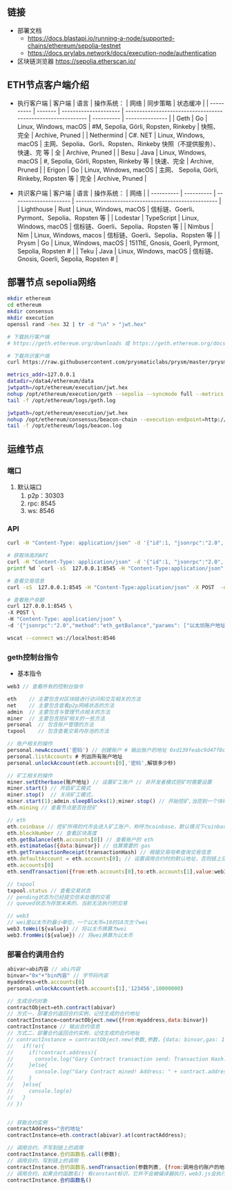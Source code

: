## 链接
- 部署文档 
  - https://docs.blastapi.io/running-a-node/supported-chains/ethereum/sepolia-testnet
  - https://docs.prylabs.network/docs/execution-node/authentication
- 区块链浏览器 https://sepolia.etherscan.io/

## ETH节点客户端介绍
- 执行客户端
  | 客户端     | 语言    | 操作系统：            | 网络                                                         | 同步策略   | 状态缓冲        |
  | ---------- | ------- | --------------------- | ------------------------------------------------------------ | ---------- | --------------- |
  | Geth       | Go      | Linux, Windows, macOS | #M, Sepolia, Görli, Ropsten, Rinkeby                         | 快照、完全 | Archive, Pruned |
  | Nethermind | C#. NET | Linux, Windows, macOS | 主网、Sepolia、Gorli、Ropsten、Rinkeby 快照（不提供服务）、快速、完 等 | 全         | Archive, Pruned |
  | Besu       | Java    | Linux, Windows, macOS | #, Sepolia, Görli, Ropsten, Rinkeby 等                       | 快速、完全 | Archive, Pruned |
  | Erigon     | Go      | Linux, Windows, macOS | 主网、 Sepolia, Görli, Rinkeby, Ropsten 等                   | 完全       | Archive, Pruned |

- 共识客户端
  | 客户端     | 语言       | 操作系统：            | 网络                                                |
  | ---------- | ---------- | --------------------- | --------------------------------------------------- |
  | Lighthouse | Rust       | Linux, Windows, macOS | 信标链、Goerli、Pyrmont、Sepolia、Ropsten 等        |
  | Lodestar   | TypeScript | Linux, Windows, macOS | 信标链、Goerli、Sepolia、Ropsten 等                 |
  | Nimbus     | Nim        | Linux, Windows, macos | 信标链、Goerli、Sepolia、Ropsten 等                 |
  | Prysm      | Go         | Linux, Windows, macOS | 151TtE, Gnosis, Goerli, Pyrmont, Sepolia, Ropsten # |
  | Teku       | Java       | Linux, Windows, macOS | 信标链、 Gnosis, Goerli, Sepolia, Ropsten #         |

## 部署节点 sepolia网络
```bash
mkdir ethereum
cd ethereum
mkdir consensus
mkdir execution
openssl rand -hex 32 | tr -d "\n" > "jwt.hex"
```
```bash
# 下载执行客户端
# https://geth.ethereum.org/downloads 或 https://geth.ethereum.org/docs/getting-started/installing-geth

# 下载共识客户端
curl https://raw.githubusercontent.com/prysmaticlabs/prysm/master/prysm.sh --output prysm.sh && chmod +x prysm.sh
```
```bash
metrics_addr=127.0.0.1
datadir=/data4/ethereum/data
jwtpath=/opt/ethereum/execution/jwt.hex
nohup /opt/ethereum/execution/geth --sepolia --syncmode full --metrics --metrics.addr=${metrics_addr} --http --http.api net,eth,personal,web3,engine,admin --authrpc.vhosts=localhost --authrpc.jwtsecret=/path/to/jwt.hex --http.addr 0.0.0.0 --http.port 8545 --http.vhosts * --http.corsdomain * --ws --ws.addr 0.0.0.0 --ws.port 8546 --ws.api net,eth,personal,web3 --ws.origins * --datadir ${datadir} --authrpc.jwtsecret=${jwtpath} >> /opt/ethereum/logs/geth.log 2>&1 &
tail -f /opt/ethereum/logs/geth.log

jwtpath=/opt/ethereum/execution/jwt.hex
nohup /opt/ethereum/consensus/beacon-chain --execution-endpoint=http://localhost:8551 --sepolia --jwt-secret=${jwtpath}  --checkpoint-sync-url=https://sepolia.beaconstate.info --genesis-beacon-api-url=https://sepolia.beaconstate.info >> /opt/ethereum/logs/beacon.log 2>&1 &
tail -f /opt/ethereum/logs/beacon.log
```

## 运维节点
### 端口
1. 默认端口
	1. p2p：30303
	2. rpc: 8545
	3. ws: 8546

### API
```bash
curl -H "Content-Type: application/json" -d '{"id":1, "jsonrpc":"2.0", "method": "eth_syncing","params": []}' 127.0.0.1:8545 | jq

# 获取块高的API
curl -H "Content-Type: application/json" -d '{"id":1, "jsonrpc":"2.0", "method": "eth_blockNumber","params": []}' 127.0.0.1:8545 | jq
printf %d `curl -sS  127.0.0.1:8545 -H "Content-Type:application/json" -X POST -d '{"jsonrpc":"2.0","method":"eth_blockNumber","params":[],"id":1}' |  grep -Po 'result[" :]+\K[^"]+'`

# 查看交易信息
curl -sS  127.0.0.1:8545 -H "Content-Type:application/json" -X POST  -d '{"jsonrpc":"2.0","method":"eth_getTransactionByHash","params":["0xe82ada99b9c9ab2daffe208035d6f2fba78fea60df6ea9b41c2e99a3054bbe34"],"id":1}' 

# 查看账户余额
curl 127.0.0.1:8545 \
-X POST \
-H "Content-Type: application/json" \
-d '{"jsonrpc":"2.0","method":"eth_getBalance","params": ["以太坊账户地址","latest"],"id":1}'

wscat --connect ws://localhost:8546
```

### geth控制台指令

- 基本指令
```js
web3 // 查看所有的控制台指令

eth    // 主要包含对区块链进行访问和交互相关的方法
net    // 主要包含查看p2p网络状态的方法
admin  // 主要包含与管理节点相关的方法
miner  // 主要包含挖矿相关的一些方法
personal  // 包含账户管理的方法
txpool    // 包含查看交易内存池的方法

// 账户相关的操作
personal.newAccount('密码') // 创建账户 # 输出账户的地址 0xd139feabc9d47f8c95f0c14b6f3d6dcefe549161
personal.listAccounts # 列出所有账户地址
personal.unlockAccount(eth.accounts[0],'密码',解锁多少秒)

// 矿工相关的操作
miner.setEtherbase(账户地址) // 设置矿工账户 // 非开发者模式挖矿时需要设置
miner.start() // 开启矿工模式
miner.stop()  // 关闭矿工模式，
miner.start(1);admin.sleepBlocks(1);miner.stop() // 开始挖矿,当挖到一个块时就停止
eth.mining // 查看节点是否在挖矿

// eth
eth.coinbase // 挖矿所得的代币会进入矿工账户，称呼为coinbase，默认情况下coinbase是本地账户中的第一个账户 
eth.blockNumber // 查看区块高度
eth.getBalance(eth.accounts[0]) // 查看账户的 eth
eth.estimateGas({data:binvar}) // 估算需要的 gas
eth.getTransactionReceipt(transactionHash) // 根据交易哈希查询交易信息
eth.defaultAccount = eth.accounts[0]; // 设置调用合约时的默认地址，否则链上交易不指定地址时会报错 Error: invalid address
eth.accounts[0] 
eth.sendTransaction({from:eth.accounts[0],to:eth.accounts[1],value:web3.toWei(1,"ether")}) // 转账

// txpool
txpool.status // 查看交易状态 
// pending状态为已经提交但未处理的交易
// queued状态为存放未来的、当前无法执行的交易

// web3
// wei是以太币的最小单位，一个以太币=10的18次方个wei
web3.toWei(${value}) // 将以太币换算为wei
web3.fromWei(${value}) // 将wei换算为以太币  

```

### 部署合约调用合约
```js
abivar=abi内容 // abi内容
binvar="0x"+"bin内容" // 字节码内容
myaddress=eth.accounts[0]
personal.unlockAccount(eth.accounts[1],'123456',10000000)

// 生成合约对象
contractObject=eth.contract(abivar) 
// 方式一，部署合约返回合约实例，记住生成的合约地址
contractInstance=contractObject.new({from:myaddress,data:binvar})
contractInstance // 输出合约信息
// 方式二，部署合约返回合约实例，记住生成的合约地址
// contractInstance = contractObject.new(参数,参数，{data: binvar,gas: 1000000, from: myaddress}, function(e, contract){
//   if(!e){
//     if(!contract.address){
//       console.log("Gary Contract transaction send: Transaction Hash: " + contract.transactionHash+" waiting to be mined...");
//     }else{
//       console.log("Gary Contract mined! Address: " + contract.address);
//     }
//   }else{
//     console.log(e)
//   }
// })


// 获取合约实例
contractAddress="合约地址"
contractInstance=eth.contract(abivar).at(contractAddress);  

// 调用合约，不写到链上的调用
contractInstance.合约函数名.call(参数);
// 调用合约，写到链上的调用
contractInstance.合约函数名.sendTransaction(参数列表, {from:调用合约账户的地址, value:附送的以太币, gas:10000000});
// 调用合约，如果合约函数名() 有constant标识，它并不会被编译器执行，web3.js会执行call()的本地操作。相反如果没有constant标识，会执行sendTransaction()操作
contractInstance.合约函数名()
```

